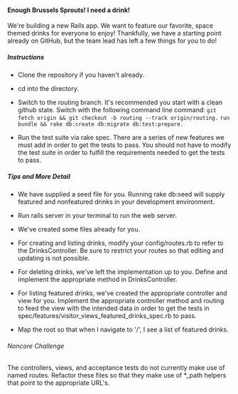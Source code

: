 #### Enough Brussels Sprouts! I need a drink!

We're building a new Rails app. We want to feature our favorite, space themed drinks for everyone to enjoy! Thankfully, we have a starting point already on GitHub, but the team lead has left a few things for you to do!

##### Instructions

* Clone the repository if you haven't already.

* cd into the directory.

* Switch to the routing branch. It's recommended you start with a clean github state. Switch with the following command line command: 
`git fetch origin && git checkout -b routing --track origin/routing.`
`run bundle && rake db:create db:migrate db:test:prepare.`

* Run the test suite via rake spec. There are a series of new features we must add in order to get the tests to pass. You should not have to modify the test suite in order to fulfill the requirements needed to get the tests to pass.

##### Tips and More Detail

* We have supplied a seed file for you. Running rake db:seed will supply featured and nonfeatured drinks in your development environment.

* Run rails server in your terminal to run the web server.

* We've created some files already for you.

* For creating and listing drinks, modify your config/routes.rb to refer to the DrinksController. Be sure to restrict your routes so that editing and updating is not possible.

* For deleting drinks, we've left the implementation up to you. Define and implement the appropriate method in DrinksController.

* For listing featured drinks, we've created the appropriate controller and view for you. Implement the appropriate controller method and routing to feed the view with the intended data in order to get the tests in spec/features/visitor_views_featured_drinks_spec.rb to pass.

* Map the root so that when I navigate to '/', I see a list of featured drinks.

###### Noncore Challenge

The controllers, views, and acceptance tests do not currently make use of named routes. Refactor these files so that they make use of *_path helpers that point to the appropriate URL's.
